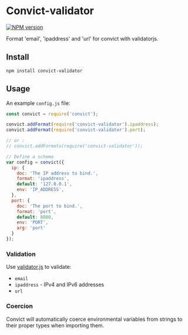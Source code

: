 # Convict-validator

[![NPM version](http://img.shields.io/npm/v/convict-validator.svg)](https://www.npmjs.org/package/convict-validator)

Format 'email', 'ipaddress' and 'url' for convict with validatorjs.

## Install

```shell
npm install convict-validator
```

## Usage

An example `config.js` file:

```javascript
const convict = require('convict');

convict.addFormat(require('convict-validator').ipaddress);
convict.addFormat(require('convict-validator').port);

// or :
// convict.addFormats(require('convict-validator'));

// Define a schema
var config = convict({
  ip: {
    doc: 'The IP address to bind.',
    format: 'ipaddress',
    default: '127.0.0.1',
    env: 'IP_ADDRESS',
  },
  port: {
    doc: 'The port to bind.',
    format: 'port',
    default: 8080,
    env: 'PORT',
    arg: 'port'
  }
});
```

### Validation

Use [validator.js](https://github.com/chriso/node-validator#list-of-validation-methods) to validate:

* `email`
* `ipaddress` - IPv4 and IPv6 addresses
* `url`

### Coercion

Convict will automatically coerce environmental variables from strings to their proper types when importing them.
